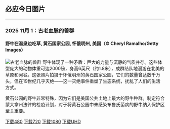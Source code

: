 ## 必应今日图片

---
### 2025 11月 1：古老血脉的兽群
#### 野牛在温泉边吃草,  黄石国家公园, 怀俄明州, 美国（© Cheryl Ramalho/Getty Images）
![古老血脉的兽群](https://cn.bing.com/th?id=OHR.BisonSprings_ZH-CN4419733534_800x480.jpg&rf=LaDigue_800x480.jpg "古老血脉的兽群")
野牛体现了一种矛盾：巨大的力量与沉静的气质并存。这些体型庞大的动物体重可达200​​0磅，身高6英尺（约1.8米），成群结队地漫游在北美的草原和河谷。这张照片拍摄于怀俄明州的黄石国家公园，它们的数量曾达数千万头，但在19世纪几乎灭绝——这一灭绝事件重塑了生态系统，扰乱了人们的生活方式。

黄石公园的野牛非常特殊，因为它们是美国公共土地上最大的野牛种群。制定符合蒙大拿州法律的检疫计划，对于将黄石公园中未感染布鲁氏菌病的野牛纳入保护区至关重要。

[下载480](https://cn.bing.com/th?id=OHR.BisonSprings_ZH-CN4419733534_800x480.jpg&rf=LaDigue_800x480.jpg "野牛在温泉边吃草,  黄石国家公园, 怀俄明州, 美国")
[下载720](https://cn.bing.com/th?id=OHR.BisonSprings_ZH-CN4419733534_1024x768.jpg&rf=LaDigue_1024x768.jpg "野牛在温泉边吃草,  黄石国家公园, 怀俄明州, 美国")
[下载1080](https://cn.bing.com/th?id=OHR.BisonSprings_ZH-CN4419733534_1920x1080.jpg&rf=LaDigue_1920x1080.jpg "野牛在温泉边吃草,  黄石国家公园, 怀俄明州, 美国")
[下载UHD](https://cn.bing.com/th?id=OHR.BisonSprings_ZH-CN4419733534_UHD.jpg&rf=LaDigue_UHD.jpg "野牛在温泉边吃草,  黄石国家公园, 怀俄明州, 美国")
